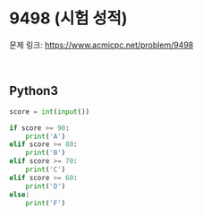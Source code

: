 # 9498 (시험 성적)

문제 링크: <https://www.acmicpc.net/problem/9498>  

<br>

## Python3

```python
score = int(input())

if score >= 90:
    print('A')
elif score >= 80:
    print('B')
elif score >= 70:
    print('C')
elif score >= 60:
    print('D')
else:
    print('F')
```
